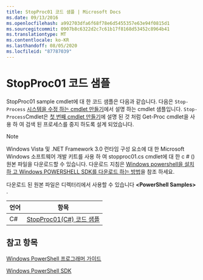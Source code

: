 ```yaml
---
title: StopProc01 코드 샘플 | Microsoft Docs
ms.date: 09/13/2016
ms.openlocfilehash: a992703dfa6f68f78e6d5455357e63e94f0815d1
ms.sourcegitcommit: 0907b8c6322d2c7c61b17f8168d53452c8964b41
ms.translationtype: MT
ms.contentlocale: ko-KR
ms.lasthandoff: 08/05/2020
ms.locfileid: "87787039"
---
```

# <a name="stopproc01-code-samples"></a>StopProc01 코드 샘플

StopProc01 sample cmdlet에 대 한 코드 샘플은 다음과 같습니다. 다음은 `Stop-Process` [시스템을 수정 하는 cmdlet 만들기](../cmdlet/creating-a-cmdlet-that-modifies-the-system.md)에서 설명 하는 cmdlet 샘플입니다. `Stop-Process`Cmdlet은 [첫 번째 cmdlet 만들기](../cmdlet/creating-a-cmdlet-without-parameters.md)에 설명 된 것 처럼 Get-Proc cmdlet을 사용 하 여 검색 된 프로세스를 중지 하도록 설계 되었습니다.

> [!NOTE]
> Windows Vista 및 .NET Framework 3.0 런타임 구성 요소에 대 한 Microsoft Windows 소프트웨어 개발 키트를 사용 하 여 stopproc01.cs cmdlet에 대 한 c # () 원본 파일을 다운로드할 수 있습니다. 다운로드 지침은 [Windows powershell을 설치 하 고 Windows POWERSHELL SDK를 다운로드 하는 방법](/powershell/scripting/developer/installing-the-windows-powershell-sdk)을 참조 하세요.
>
> 다운로드 된 원본 파일은 디렉터리에서 사용할 수 있습니다 **\<PowerShell Samples>** .

|언어|항목|
|--------------|-----------|
|C#|[StopProc01(C#) 코드 샘플](./stopproc01-csharp-sample-code.md)|

## <a name="see-also"></a>참고 항목

[Windows PowerShell 프로그래머 가이드](./windows-powershell-programmer-s-guide.md)

[Windows PowerShell SDK](../windows-powershell-reference.md)
